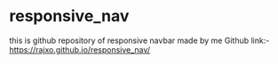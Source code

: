 # responsive_nav
this is github repository of responsive navbar made by me
Github link:- https://rajxo.github.io/responsive_nav/
